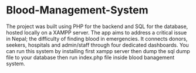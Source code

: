 # Blood-Management-System
 The project was built using PHP for the backend and SQL for the database, hosted locally on a XAMPP server. The app aims to address a critical issue in Nepal; the difficulty of finding blood in emergencies. It connects donors, seekers, hospitals and admin/staff through four dedicated dashboards. 
 You can run this system by installing first xampp server then dump the sql dump file to your database then run index.php file inside blood banagement system.
